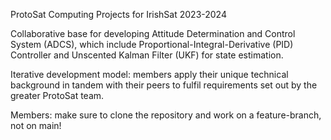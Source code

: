 ProtoSat Computing Projects for IrishSat 2023-2024

Collaborative base for developing Attitude Determination and Control System (ADCS), which include Proportional-Integral-Derivative (PID) Controller and Unscented Kalman Filter (UKF) for state estimation. 

Iterative development model: members apply their unique technical background in tandem with their peers to fulfil requirements set out by the greater ProtoSat team. 

Members: make sure to clone the repository and work on a feature-branch, not on main!
